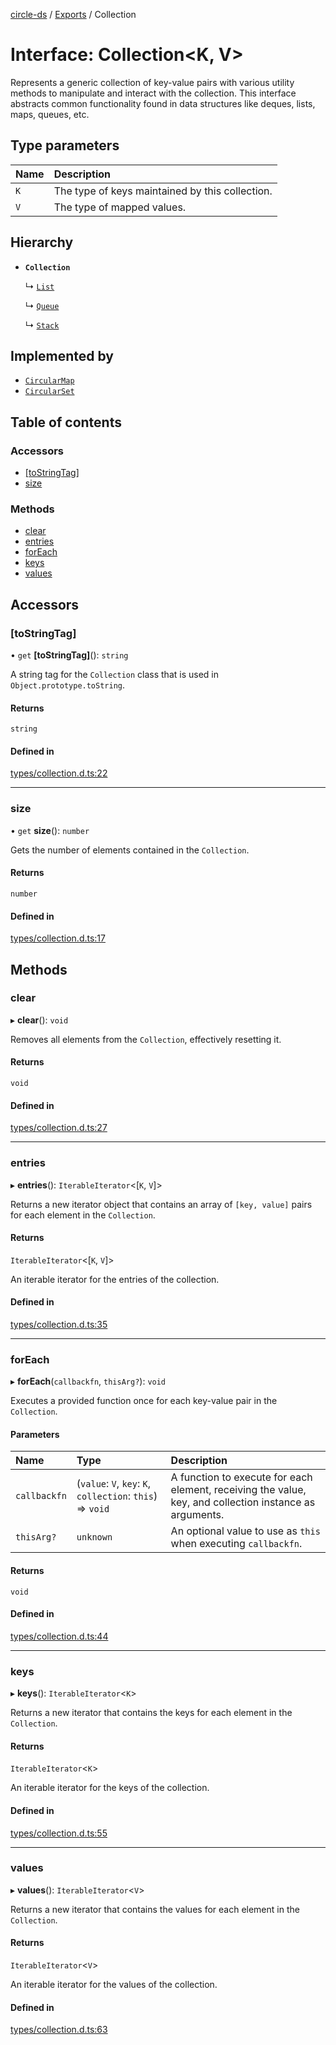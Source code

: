 [circle-ds](../README.md) / [Exports](../modules.md) / Collection

# Interface: Collection\<K, V\>

Represents a generic collection of key-value pairs with various utility methods
to manipulate and interact with the collection. This interface abstracts common
functionality found in data structures like deques, lists, maps, queues, etc.

## Type parameters

| Name | Description |
| :------ | :------ |
| `K` | The type of keys maintained by this collection. |
| `V` | The type of mapped values. |

## Hierarchy

- **`Collection`**

  ↳ [`List`](List.md)

  ↳ [`Queue`](Queue.md)

  ↳ [`Stack`](Stack.md)

## Implemented by

- [`CircularMap`](../classes/CircularMap.md)
- [`CircularSet`](../classes/CircularSet.md)

## Table of contents

### Accessors

- [[toStringTag]](Collection.md#[tostringtag])
- [size](Collection.md#size)

### Methods

- [clear](Collection.md#clear)
- [entries](Collection.md#entries)
- [forEach](Collection.md#foreach)
- [keys](Collection.md#keys)
- [values](Collection.md#values)

## Accessors

### [toStringTag]

• `get` **[toStringTag]**(): `string`

A string tag for the `Collection` class that is used in `Object.prototype.toString`.

#### Returns

`string`

#### Defined in

[types/collection.d.ts:22](https://github.com/havelessbemore/circle-ds/blob/8db0c0d/src/types/collection.d.ts#L22)

___

### size

• `get` **size**(): `number`

Gets the number of elements contained in the `Collection`.

#### Returns

`number`

#### Defined in

[types/collection.d.ts:17](https://github.com/havelessbemore/circle-ds/blob/8db0c0d/src/types/collection.d.ts#L17)

## Methods

### clear

▸ **clear**(): `void`

Removes all elements from the `Collection`, effectively resetting it.

#### Returns

`void`

#### Defined in

[types/collection.d.ts:27](https://github.com/havelessbemore/circle-ds/blob/8db0c0d/src/types/collection.d.ts#L27)

___

### entries

▸ **entries**(): `IterableIterator`\<[`K`, `V`]\>

Returns a new iterator object that contains an array of `[key, value]`
pairs for each element in the `Collection`.

#### Returns

`IterableIterator`\<[`K`, `V`]\>

An iterable iterator for the entries of the collection.

#### Defined in

[types/collection.d.ts:35](https://github.com/havelessbemore/circle-ds/blob/8db0c0d/src/types/collection.d.ts#L35)

___

### forEach

▸ **forEach**(`callbackfn`, `thisArg?`): `void`

Executes a provided function once for each key-value pair in the `Collection`.

#### Parameters

| Name | Type | Description |
| :------ | :------ | :------ |
| `callbackfn` | (`value`: `V`, `key`: `K`, `collection`: `this`) => `void` | A function to execute for each element, receiving the value, key, and collection instance as arguments. |
| `thisArg?` | `unknown` | An optional value to use as `this` when executing `callbackfn`. |

#### Returns

`void`

#### Defined in

[types/collection.d.ts:44](https://github.com/havelessbemore/circle-ds/blob/8db0c0d/src/types/collection.d.ts#L44)

___

### keys

▸ **keys**(): `IterableIterator`\<`K`\>

Returns a new iterator that contains the keys for each element
in the `Collection`.

#### Returns

`IterableIterator`\<`K`\>

An iterable iterator for the keys of the collection.

#### Defined in

[types/collection.d.ts:55](https://github.com/havelessbemore/circle-ds/blob/8db0c0d/src/types/collection.d.ts#L55)

___

### values

▸ **values**(): `IterableIterator`\<`V`\>

Returns a new iterator that contains the values for each element
in the `Collection`.

#### Returns

`IterableIterator`\<`V`\>

An iterable iterator for the values of the collection.

#### Defined in

[types/collection.d.ts:63](https://github.com/havelessbemore/circle-ds/blob/8db0c0d/src/types/collection.d.ts#L63)
